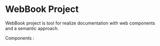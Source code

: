 # WebBook Project

WebBook project is tool for realize documentation with web components and a semantic approach.

Components :


